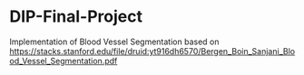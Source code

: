 # DIP-Final-Project
Implementation of Blood Vessel Segmentation based on https://stacks.stanford.edu/file/druid:yt916dh6570/Bergen_Boin_Sanjani_Blood_Vessel_Segmentation.pdf
